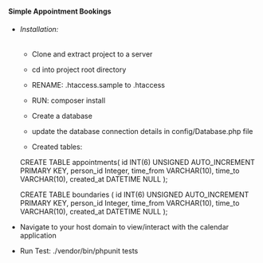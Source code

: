 #### Simple Appointment Bookings

- ###### Installation: 

  - Clone and extract project to a server
  
  - cd into project root directory
  
  - RENAME: .htaccess.sample to .htaccess
  
  - RUN: composer install
  
  - Create a database
  
  - update the database connection details in config/Database.php file
  
  - Created tables:
  
  CREATE TABLE appointments(
  id INT(6) UNSIGNED AUTO_INCREMENT PRIMARY KEY,
  person_id Integer,
  time_from VARCHAR(10),
  time_to VARCHAR(10),
  created_at DATETIME NULL
  );
  
  CREATE TABLE boundaries (
  id INT(6) UNSIGNED AUTO_INCREMENT PRIMARY KEY,
  person_id Integer,
  time_from VARCHAR(10),
  time_to VARCHAR(10),
  created_at DATETIME NULL
  );
  
  
- Navigate to your host domain to view/interact with the calendar application
  

- Run Test: ./vendor/bin/phpunit tests



